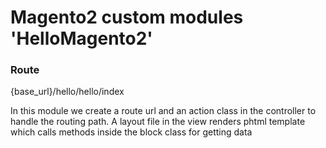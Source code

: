 # Magento2 custom modules 'HelloMagento2'

### Route
{base_url}/hello/hello/index 

In this module we create a route url and an action class in the controller to handle the routing path.
A layout file in the view renders phtml template which calls methods inside the block class for getting data